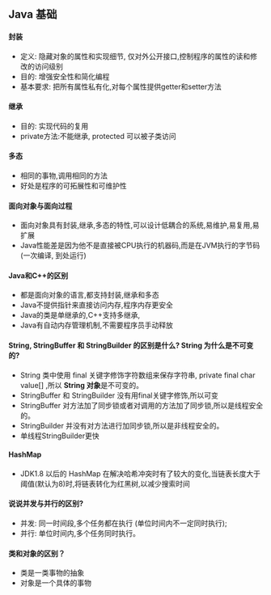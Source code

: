 ## Java 基础

#### 封装

- 定义: 隐藏对象的属性和实现细节, 仅对外公开接口,控制程序的属性的读和修改的访问级别
- 目的: 增强安全性和简化编程
- 基本要求: 把所有属性私有化,对每个属性提供getter和setter方法

#### 继承

- 目的: 实现代码的复用
- private方法:不能继承, protected 可以被子类访问

#### 多态

- 相同的事物,调用相同的方法
- 好处是程序的可拓展性和可维护性

#### 面向对象与面向过程

- 面向对象具有封装,继承,多态的特性,可以设计低耦合的系统,易维护,易复用,易扩展
- Java性能差是因为他不是直接被CPU执行的机器码,而是在JVM执行的字节码(一次编译, 到处运行)

#### Java和C++的区别

- 都是面向对象的语言,都支持封装,继承和多态
- Java不提供指针来直接访问内存,程序内存更安全
- Java的类是单继承的,C++支持多继承,
- Java有自动内存管理机制,不需要程序员手动释放

#### String, StringBuffer 和 StringBuilder 的区别是什么? String 为什么是不可变的?

- String 类中使用 final 关键字修饰字符数组来保存字符串, private final char value[] ,所以 **String 对象**是不可变的。
- StringBuffer 和 StringBuilder 没有用final关键字修饰,所以可变
- StringBuffer 对方法加了同步锁或者对调用的方法加了同步锁,所以是线程安全的。
- StringBuilder 并没有对方法进行加同步锁,所以是非线程安全的。
- 单线程StringBuilder更快

#### HashMap

- JDK1.8 以后的 HashMap 在解决哈希冲突时有了较大的变化,当链表⻓度大于阈值(默认为8)时,将链表转化为红黑树,以减少搜索时间

#### 说说并发与并行的区别?

- 并发: 同一时间段,多个任务都在执行 (单位时间内不一定同时执行);
- 并行: 单位时间内,多个任务同时执行。

#### 类和对象的区别？

- 类是一类事物的抽象
- 对象是一个具体的事物

